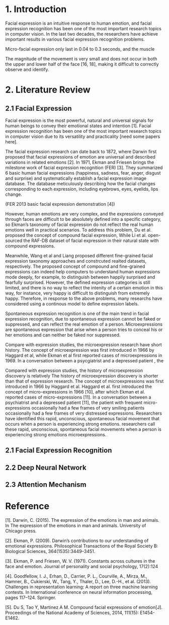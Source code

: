 # 1. Introduction

Facial expression is an intuitive response to human emotion, and facial expression recognition has been one of the most important research topics in computer vision. In the last two decades, the researchers have achieve important results in various facial expression recognition problems.



Micro-facial expression only last in 0.04 to 0.3 seconds, and the muscle 

The magnitude of the movement is very small and does not occur in both the upper and lower half of the face [16, 18], making it difficult to correctly observe and identify. 

# 2. Literature Review

## 2.1 Facial Expression

Facial expression is the most powerful, natural and universal signals for human beings to convey their emotional states and intention [1]. Facial expression recognition has been one of the most important research topics in computer vision due to its versatility and practicality [need some papers here]. 

The facial expression research can date back to 1872, where Darwin first proposed that facial expressions of emotion are universal and described variations in related emotions [2]. In 1971, Ekman and Friesen brings the milestone work of facial expression recognition (FER) [3]. They summarized 6 basic human facial expressions (happiness, sadness, fear, anger, disgust and surprise) and systematically establish a facial expression image database. The database meticulously describing how the facial changes corresponding to each expression, including eyebrows, eyes, eyelids, lips change.

(FER 2013 basic facial expression demonstration [4])



However, human emotions are very complex, and the expressions conveyed through faces are difficult to be absolutely defined into a specific category, so Ekman’s taxonomy of facial expression do not reflect the real human emotions well in practical scenarios. To address this problem, Du et al. proposed the concept of compound facial expression, While Li et al. open-sourced the RAF-DB dataset of facial expression in their natural state with compound expressions.



Meanwhile, Wang et al and Liang proposed different fine-grained facial expression taxonomy approaches and constrcuted realted datasets, respectively. The proposed concept of compound and fine-grained expressions can indeed help computers to understand human expressions mode deeply, for example, to distinguish between happily surprised and fearfully surprised. However, the defined expression categories is still limited, and there is no way to reflect the intenity of a certain emotion in this way, for instance, very happy is difficult to distinguish from extremely happy. Therefore, in response to the above problems, many researchs have considered using a continous model to define expression labels.











Spontaneous expression recognition is one of the main trend in facial expression recognition, due to spontaneous expression cannot be faked or suppressed, and can reflect the real emotion of a person. Microexpressions are spontaneous expression that arise when a person tries to
conceal his or her emotions and can neither be faked nor suppressed. 

Compare with expression studies, the microexpression research have short history. The concept of microexpression was first introduced in 1966 by Haggard et al, while Ekman et al first reported cases of microexpressions in 1969. In a conversation between a psycgiatrist and a depressed patient , the 









Compared with expression studies, the history of microexpression discovery is relatively The history of microexpression discovery is shorter than that of expression research. The concept of microexpressions was first introduced in 1966 by Haggard et al. Haggard et al. first introduced the concept of micro-expressions in 1966 [10], after which Ekman et al. reported cases of micro-expressions [11]. In a conversation between a psychiatrist and a depressed patient [11], the patient with frequent micro-expressions occasionally had a few frames of very smiling patients occasionally had a few frames of very distressed expressions. Researchers have identified this rapid, unconscious, spontaneous facial movement that occurs when a person is experiencing strong emotions. researchers call these rapid, unconscious, spontaneous facial movements when a person is experiencing strong emotions microexpressions.









## 2.1 Facial Expression Recognition



## 2.2 Deep Neural Network



## 2.3 Attention Mechanism 



# Reference

[1]. Darwin, C. (2015). The expression of the emotions in man and animals. In The expression of the emotions in man and animals. University of Chicago press.

[2]. Ekman, P. (2009). Darwin’s contributions to our understanding of emotional expressions. Philosophical Transactions of the Royal Society B: Biological Sciences, 364(1535):3449–3451.

[3]. Ekman, P. and Friesen, W. V. (1971). Constants across cultures in the face and emotion. Journal of personality and social psychology, 17(2):124

[4]. Goodfellow, I. J., Erhan, D., Carrier, P. L., Courville, A., Mirza, M., Hamner, B., Cukierski, W., Tang, Y., Thaler, D., Lee, D.-H., et al. (2013). Challenges in representation learning: A report on three machine learning contests. In International conference on neural information processing, pages 117–124. Springer.

[5]. Du S, Tao Y, Martinez A M. Compound facial expressions of emotion[J].  Proceedings of the National Academy of Sciences, 2014, 111(15):  E1454-E1462.







